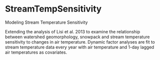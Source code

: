 # StreamTempSensitivity
Modeling Stream Temperature Sensitivity

Extending the analysis of Lisi et al. 2013 to examine the relationship between watershed geomorphology, snowpack and stream temperature sensitivity to changes in air temperature. Dynamic factor analyses are fit to stream temperature data every year with air temperature and 1-day lagged air temperatures as covariates.
